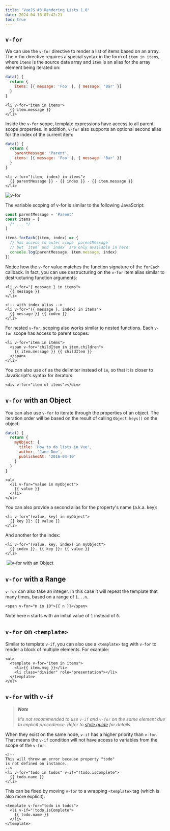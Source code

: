 ```yaml
---
title: 'VueJS #3 Rendering Lists 1.0'
date: 2024-04-16 07:42:21
toc: true
---
```


## `v-for`
We can use the `v-for` directive to render a list of items based on an array. The v-for directive requires a special syntax in the form of `item in items`, where `items` is the source data array and `item` is an alias for the array element being iterated on:

```js
data() {
  return {
    items: [{ message: 'Foo' }, { message: 'Bar' }]
  }
}
```

```vue
<li v-for="item in items">
  {{ item.message }}
</li>
```

Inside the `v-for` scope, template expressions have access to all parent scope properties. In addition, `v-for` also supports an optional second alias for the index of the current item:

```js
data() {
  return {
    parentMessage: 'Parent',
    items: [{ message: 'Foo' }, { message: 'Bar' }]
  }
}
```

```vue
<li v-for="(item, index) in items">
  {{ parentMessage }} - {{ index }} - {{ item.message }}
</li>
```

![v-for](https://i.imgur.com/fP5Bupi.png)

The variable scoping of v-for is similar to the following JavaScript:

```js
const parentMessage = 'Parent'
const items = [
  /* ... */
]

items.forEach((item, index) => {
  // has access to outer scope `parentMessage`
  // but `item` and `index` are only available in here
  console.log(parentMessage, item.message, index)
})
```

Notice how the `v-for` value matches the function signature of the `forEach` callback. In fact, you can use destructuring on the `v-for` item alias similar to destructuring function arguments:

```vue
<li v-for="{ message } in items">
  {{ message }}
</li>

<!-- with index alias -->
<li v-for="({ message }, index) in items">
  {{ message }} {{ index }}
</li>
```

For nested `v-for`, scoping also works similar to nested functions. Each `v-for` scope has access to parent scopes:

```vue
<li v-for="item in items">
  <span v-for="childItem in item.children">
    {{ item.message }} {{ childItem }}
  </span>
</li>
```

You can also use `of` as the delimiter instead of `in`, so that it is closer to JavaScript's syntax for iterators:

```vue
<div v-for="item of items"></div>
```

## `v-for` with an Object
You can also use `v-for` to iterate through the properties of an object. The iteration order will be based on the result of calling `Object.keys()` on the object:

```js
data() {
  return {
    myObject: {
      title: 'How to do lists in Vue',
      author: 'Jane Doe',
      publishedAt: '2016-04-10'
    }
  }
}
```

```vue
<ul>
  <li v-for="value in myObject">
    {{ value }}
  </li>
</ul>
```

You can also provide a second alias for the property's name (a.k.a. key):

```vue
<li v-for="(value, key) in myObject">
  {{ key }}: {{ value }}
</li>
```

And another for the index:

```vue
<li v-for="(value, key, index) in myObject">
  {{ index }}. {{ key }}: {{ value }}
</li>
```
​
![v-for with an Object](https://i.imgur.com/nknsZG2.png)

## `v-for` with a Range 
`v-for` can also take an integer. In this case it will repeat the template that many times, based on a range of `1...n`.

```vue
<span v-for="n in 10">{{ n }}</span>
```

Note here `n` starts with an initial value of `1` instead of `0`.

## `v-for` on `<template>`
Similar to template `v-if`, you can also use a `<template>` tag with `v-for` to render a block of multiple elements. For example:

```vue
<ul>
  <template v-for="item in items">
    <li>{{ item.msg }}</li>
    <li class="divider" role="presentation"></li>
  </template>
</ul>
```

## `v-for` with `v-if`

> **_Note_**
>
> _It's not recommended to use `v-if` and `v-for` on the same element due to implicit precedence. Refer to [style guide](https://vuejs.org/style-guide/rules-essential#avoid-v-if-with-v-for) for details._

When they exist on the same node, `v-if` has a higher priority than `v-for`. That means the `v-if` condition will not have access to variables from the scope of the `v-for`:

```vue
<!--
This will throw an error because property "todo"
is not defined on instance.
-->
<li v-for="todo in todos" v-if="!todo.isComplete">
  {{ todo.name }}
</li>
```

This can be fixed by moving `v-for` to a wrapping `<template>` tag (which is also more explicit):

```vue
<template v-for="todo in todos">
  <li v-if="!todo.isComplete">
    {{ todo.name }}
  </li>
</template>
```
